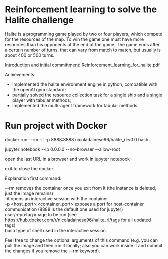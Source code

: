 # Reinforcement learning to solve the Halite challenge

Halite is a programming game played by two or four players, which compete for the resources of the map. To win the game one must have more resources than his opponents at the end of the game. The game ends after a certain number of turns, that can vary from match to match, but usually is about 400 or 500 turns.

Introduction and initial committment: Reinforcement_learning_for_halite.pdf

Achievements: 

- implemented the halite environment engine in python, compatible with the openAI gym standard;
- partially solved the resource collection task for a single ship and a single player with tabular methods; 
- implemented the multi-agent framework for tabular methods.

# Run project with Docker

docker run --rm -it -p 8888:8888 nicoladainese96/halite_rl:v0.0 bash

jupyter notebook --ip 0.0.0.0 --no-browser --allow-root

open the last URL in a browser and work in jupyter notebook

exit to close the docker

Explanation first command:  

--rm    removes the container once you exit from it (the instance is deleted, just the image remains) <br>
-it   opens an interactive session with the container  <br>
-p <host_port>:<container_port>   exposes a port for host-container communication (8888 is the default one used for jupyter)  <br>
user/repo:tag   image to be run (see https://hub.docker.com/r/nicoladainese96/halite_rl/tags for all updated tags)  <br>
bash    type of shell used in the interactive session  <br>

Feel free to change the optional arguments of this command (e.g. you can pull the image and then run it locally; also you can work inside it and commit the changes if you remove the --rm keyword).
